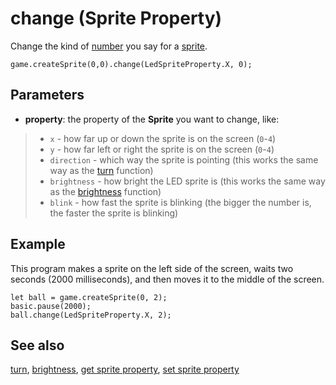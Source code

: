 # change (Sprite Property)

Change the kind of [number](/types/number) you say for a [sprite](/reference/game/create-sprite).

```sig
game.createSprite(0,0).change(LedSpriteProperty.X, 0);
```

## Parameters

* **property**: the property of the **Sprite** you want to change, like:
>* ``x`` - how far up or down the sprite is on the screen (`0`-`4`)
>* ``y`` - how far left or right the sprite is on the screen (`0`-`4`)
>* ``direction`` - which way the sprite is pointing (this works the same way as the [turn](/reference/game/turn) function)
>* ``brightness`` - how bright the LED sprite is (this works the same way as the [brightness](/reference/led/brightness) function)
>* ``blink`` -  how fast the sprite is blinking (the bigger the number is, the faster the sprite is blinking)

## Example

This program makes a sprite on the left side of the screen,
waits two seconds (2000 milliseconds),
and then moves it to the middle of the screen.

```blocks
let ball = game.createSprite(0, 2);
basic.pause(2000);
ball.change(LedSpriteProperty.X, 2);
```

## See also

[turn](/reference/game/turn),
[brightness](/reference/led/brightness),
[get sprite property](/reference/game/get),
[set sprite property](/reference/game/set)
